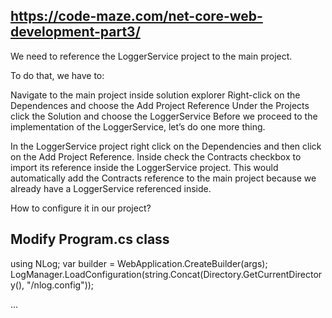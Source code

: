 ## https://code-maze.com/net-core-web-development-part3/

We need to reference the LoggerService project to the main project.

To do that, we have to:

Navigate to the main project inside solution explorer
Right-click on the Dependences and choose the Add Project Reference
Under the Projects click the Solution and choose the LoggerService
Before we proceed to the implementation of the LoggerService, let’s do one more thing.

In the LoggerService project right click on the Dependencies and then click on the Add Project Reference. Inside check the Contracts checkbox to import its reference inside the LoggerService project. 
This would automatically add the Contracts reference to the main project because we already have a LoggerService referenced inside.


How to configure it in our project?

## Modify Program.cs class

using NLog;
var builder = WebApplication.CreateBuilder(args);
LogManager.LoadConfiguration(string.Concat(Directory.GetCurrentDirectory(), "/nlog.config"));

...